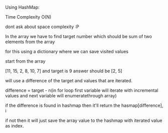 Using HashMap:

Time Complexity O(N)

dont ask about space complexity :P

In the array we have to find target number which should be sum of two elements from the array

for this using a dictionary where we can save visited values

start from the array

[11, 15, 2, 8, 10, 7] and target is 9
answer should be [2, 5]

will use a difference of the target and values that are iterated.

difference = target - n(in for loop first variable will iterate with incremental values and next variable will enumeratethrough array)

if the difference is found in hashmap then it'll return the hasmap[difference], i

if not then it will just save the array value to the hashmap with iterated value as index.